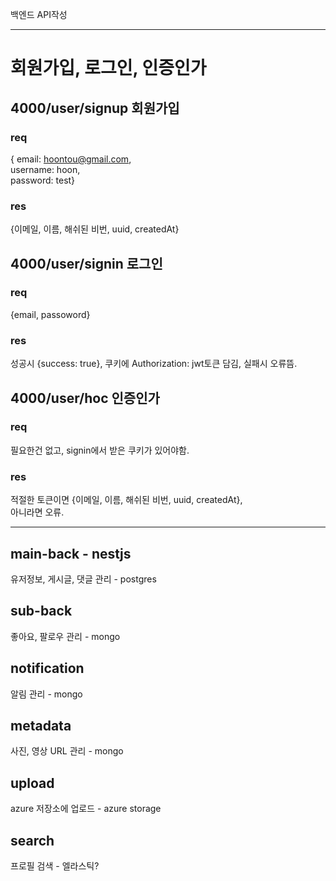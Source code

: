 백엔드 API작성

---

# 회원가입, 로그인, 인증인가

## 4000/user/signup 회원가입

### req

{ email: hoontou@gmail.com,  
username: hoon,  
password: test}

### res

{이메일, 이름, 해쉬된 비번, uuid, createdAt}

## 4000/user/signin 로그인

### req

{email, passoword}

### res

성공시 {success: true}, 쿠키에 Authorization: jwt토큰 담김,
실패시 오류뜸.

## 4000/user/hoc 인증인가

### req

필요한건 없고, signin에서 받은 쿠키가 있어야함.

### res

적절한 토큰이면 {이메일, 이름, 해쉬된 비번, uuid, createdAt},  
 아니라면 오류.

---

## main-back - nestjs

유저정보, 게시글, 댓글 관리 - postgres

## sub-back

좋아요, 팔로우 관리 - mongo

## notification

알림 관리 - mongo

## metadata

사진, 영상 URL 관리 - mongo

## upload

azure 저장소에 업로드 - azure storage

## search

프로필 검색 - 엘라스틱?
